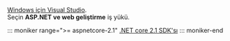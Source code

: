[Windows için Visual Studio](https://www.microsoft.com/net/download/windows).  
Seçin **ASP.NET ve web geliştirme** iş yükü.

::: moniker range=">= aspnetcore-2.1"
[.NET core 2.1 SDK'sı](https://www.microsoft.com/net/download/dotnet-core/sdk-2.1.300)
::: moniker-end
